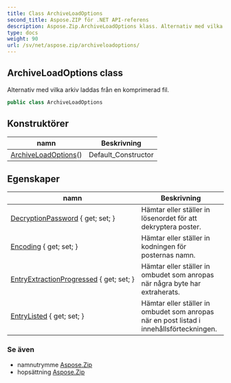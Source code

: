```yaml
---
title: Class ArchiveLoadOptions
second_title: Aspose.ZIP för .NET API-referens
description: Aspose.Zip.ArchiveLoadOptions klass. Alternativ med vilka arkiv laddas från en komprimerad fil.
type: docs
weight: 90
url: /sv/net/aspose.zip/archiveloadoptions/
---
```

## ArchiveLoadOptions class

Alternativ med vilka arkiv laddas från en komprimerad fil.

```csharp
public class ArchiveLoadOptions
```

## Konstruktörer

| namn | Beskrivning |
| --- | --- |
| [ArchiveLoadOptions](archiveloadoptions/)() | Default_Constructor |

## Egenskaper

| namn | Beskrivning |
| --- | --- |
| [DecryptionPassword](../../aspose.zip/archiveloadoptions/decryptionpassword/) { get; set; } | Hämtar eller ställer in lösenordet för att dekryptera poster. |
| [Encoding](../../aspose.zip/archiveloadoptions/encoding/) { get; set; } | Hämtar eller ställer in kodningen för posternas namn. |
| [EntryExtractionProgressed](../../aspose.zip/archiveloadoptions/entryextractionprogressed/) { get; set; } | Hämtar eller ställer in ombudet som anropas när några byte har extraherats. |
| [EntryListed](../../aspose.zip/archiveloadoptions/entrylisted/) { get; set; } | Hämtar eller ställer in ombudet som anropas när en post listad i innehållsförteckningen. |

### Se även

* namnutrymme [Aspose.Zip](../../aspose.zip/)
* hopsättning [Aspose.Zip](../../)


